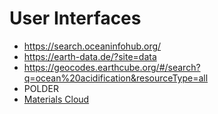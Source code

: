 # User Interfaces

* https://search.oceaninfohub.org/
* https://earth-data.de/?site=data
* https://geocodes.earthcube.org/#/search?q=ocean%20acidification&resourceType=all
* POLDER
* [Materials Cloud](https://www.materialscloud.org/explore/mc3d/details/0ca77e2b-5602-467a-a193-8029bd505590?nodeType=NODE)
